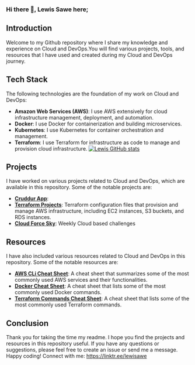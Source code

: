 ### Hi there 👋, Lewis Sawe here;

## Introduction

Welcome to my Github repository where I share my knowledge and experience on Cloud and DevOps.You will find various projects, tools, and resources that I have used and created during my Cloud and DevOps journey.

## Tech Stack

The following technologies are the foundation of my work on Cloud and DevOps:

- **Amazon Web Services (AWS)**: I use AWS extensively for cloud infrastructure management, deployment, and automation.
- **Docker**: I use Docker for containerization and building microservices.
- **Kubernetes**: I use Kubernetes for container orchestration and management.
- **Terraform**: I use Terraform for infrastructure as code to manage and provision cloud infrastructure.
[![Lewis GitHub stats](https://github-readme-stats.vercel.app/api?username=lewisawe)](https://github.com/lewisawe/github-readme-stats)
## Projects

I have worked on various projects related to Cloud and DevOps, which are available in this repository. Some of the notable projects are:

- **[Cruddur App](https://github.com/lewisawe/aws-bootcamp-cruddur-2023)**: 
- **[Terraform Projects](https://github.com/lewisawe/Terraform_Projects)**: Terraform configuration files that provision and manage AWS infrastructure, including EC2 instances, S3 buckets, and RDS instances.
- **[Cloud Force Sky](https://github.com/lewisawe/CloudForce)**: Weekly Cloud based challenges

## Resources

I have also included various resources related to Cloud and DevOps in this repository. Some of the notable resources are:

- **[AWS CLi Cheat Sheet](https://github.com/aws/aws-cli)**: A cheat sheet that summarizes some of the most commonly used AWS services and their functionalities.
- **[Docker Cheat Sheet](https://docs.docker.com/get-started/docker_cheatsheet.pdf)**: A cheat sheet that lists some of the most commonly used Docker commands.
- **[Terraform Commands Cheat Sheet](https://github.com/scraly/terraform-cheat-sheet/blob/master/terraform-cheat-sheet.pdf)**: A cheat sheet that lists some of the most commonly used Terraform commands.


## Conclusion

Thank you for taking the time my readme. I hope you find the projects and resources in this repository useful. If you have any questions or suggestions, please feel free to create an issue or send me a message. Happy coding!
Connect with me: https://linktr.ee/lewisawe

